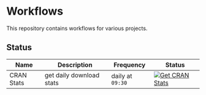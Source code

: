 # Workflows

This repository contains workflows for various projects.

## Status

| Name       | Description              | Frequency | Status |
|------------|--------------------------|-----------|--------|
| CRAN Stats | get daily download stats | daily at `09:30` | [![Get CRAN Stats](https://github.com/davidruvolo51/workflows/actions/workflows/cran-stats.yml/badge.svg?branch=main)](https://github.com/davidruvolo51/workflows/actions/workflows/cran-stats.yml) |
